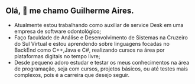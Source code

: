 ## Olá, 👋 me chamo Guilherme Aires.

- Atualmente estou trabalhando como auxiliar de service Desk em uma empresa de software odontológico;
- Faço faculdade de Análise e Desenvolvimento de Sistemas na Cruzeiro do Sul Virtual e estou aprendendo sobre linguagens focadas no BackEnd como C++,Java e C#, realizando cursos na área por plataformas digitais no tempo livre;
- Desde pequeno adoro estudar e testar os meus conhecimentos na área de programação, seja com cursos, projetos básicos, ou até testes mais complexos, pois é a carreira que desejo seguir.
